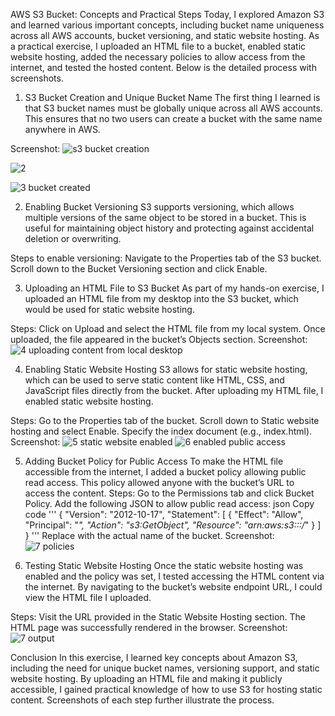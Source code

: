 AWS S3 Bucket: Concepts and Practical Steps
Today, I explored Amazon S3 and learned various important concepts, including bucket name uniqueness across all AWS accounts, bucket versioning, and static website hosting. As a practical exercise, I uploaded an HTML file to a bucket, enabled static website hosting, added the necessary policies to allow access from the internet, and tested the hosted content. Below is the detailed process with screenshots.

1. S3 Bucket Creation and Unique Bucket Name
The first thing I learned is that S3 bucket names must be globally unique across all AWS accounts. This ensures that no two users can create a bucket with the same name anywhere in AWS.

Screenshot:
![s3 bucket creation](https://github.com/user-attachments/assets/93812b58-02be-41fc-a56e-25241dee3b72)

![2](https://github.com/user-attachments/assets/ff5261b1-7acf-40d9-9f2e-88ad4dda993c)

![3 bucket created](https://github.com/user-attachments/assets/3a244d9a-8a1d-4eae-a966-45a2f8b563ea)

2. Enabling Bucket Versioning
S3 supports versioning, which allows multiple versions of the same object to be stored in a bucket. This is useful for maintaining object history and protecting against accidental deletion or overwriting.

Steps to enable versioning:
Navigate to the Properties tab of the S3 bucket.
Scroll down to the Bucket Versioning section and click Enable.


3. Uploading an HTML File to S3 Bucket
As part of my hands-on exercise, I uploaded an HTML file from my desktop into the S3 bucket, which would be used for static website hosting.

Steps:
Click on Upload and select the HTML file from my local system.
Once uploaded, the file appeared in the bucket’s Objects section.
Screenshot:
![4 uploading content from local desktop](https://github.com/user-attachments/assets/64100d27-8eba-4861-8f51-3aa5f314f72c)


4. Enabling Static Website Hosting
S3 allows for static website hosting, which can be used to serve static content like HTML, CSS, and JavaScript files directly from the bucket. After uploading my HTML file, I enabled static website hosting.

Steps:
Go to the Properties tab of the bucket.
Scroll down to Static website hosting and select Enable.
Specify the index document (e.g., index.html).
Screenshot:
![5 static website enabled](https://github.com/user-attachments/assets/62983487-ac7c-4e6d-9f42-d8799e1caef9)
![6 enabled public access](https://github.com/user-attachments/assets/27b82e2d-8eaa-4b6d-baed-f0568d444161)


5. Adding Bucket Policy for Public Access
To make the HTML file accessible from the internet, I added a bucket policy allowing public read access. This policy allowed anyone with the bucket’s URL to access the content.
Steps:
Go to the Permissions tab and click Bucket Policy.
Add the following JSON to allow public read access:
json
Copy code
'''
{
  "Version": "2012-10-17",
  "Statement": [
    {
      "Effect": "Allow",
      "Principal": "*",
      "Action": "s3:GetObject",
      "Resource": "arn:aws:s3:::<bucket-name>/*"
    }
  ]
}
'''
Replace <bucket-name> with the actual name of the bucket.
Screenshot:
![7 policies](https://github.com/user-attachments/assets/5b648a24-052e-4e63-ba33-2e3dca8dc6bb)


7. Testing Static Website Hosting
Once the static website hosting was enabled and the policy was set, I tested accessing the HTML content via the internet. By navigating to the bucket’s website endpoint URL, I could view the HTML file I uploaded.

Steps:
Visit the URL provided in the Static Website Hosting section.
The HTML page was successfully rendered in the browser.
Screenshot:
![7 output](https://github.com/user-attachments/assets/e0f636ea-ba75-43fd-b248-555efd007883)


Conclusion
In this exercise, I learned key concepts about Amazon S3, including the need for unique bucket names, versioning support, and static website hosting. By uploading an HTML file and making it publicly accessible, I gained practical knowledge of how to use S3 for hosting static content. Screenshots of each step further illustrate the process.
